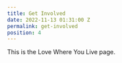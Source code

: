```yaml
---
title: Get Involved
date: 2022-11-13 01:31:00 Z
permalink: get-involved
position: 4
---
```


This is the Love Where You Live page.